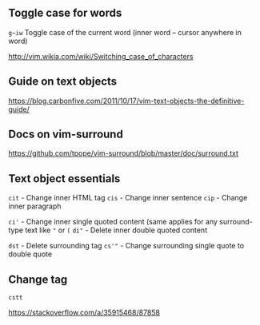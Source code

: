 ## Toggle case for words

`g~iw`
Toggle case of the current word (inner word – cursor anywhere in word)

http://vim.wikia.com/wiki/Switching_case_of_characters

## Guide on text objects

https://blog.carbonfive.com/2011/10/17/vim-text-objects-the-definitive-guide/

## Docs on vim-surround

https://github.com/tpope/vim-surround/blob/master/doc/surround.txt

## Text object essentials

`cit` - Change inner HTML tag
`cis` - Change inner sentence
`cip` - Change inner paragraph

`ci'` - Change inner single quoted content (same applies for any surround-type text like `"` or `(`
`di"` - Delete inner double quoted content

`dst` - Delete surrounding tag
`cs'"` - Change surrounding single quote to double quote


## Change tag

`cstt`

https://stackoverflow.com/a/35915468/87858
